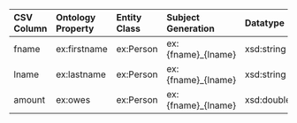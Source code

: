 | CSV Column | Ontology Property | Entity Class | Subject Generation | Datatype |
| :--- | :--- | :--- | :--- | :--- |
| fname | ex:firstname | ex:Person | ex:{fname}_{lname} | xsd:string |
| lname | ex:lastname | ex:Person | ex:{fname}_{lname} | xsd:string |
| amount | ex:owes | ex:Person | ex:{fname}_{lname} | xsd:double |
